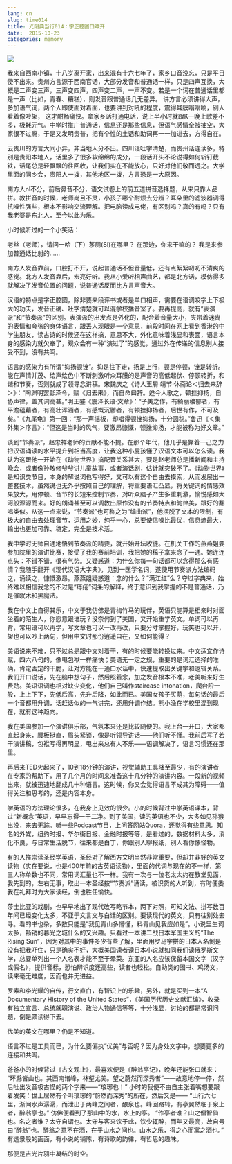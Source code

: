 ```yaml
---
lang: cn
slug: time014
title: 光阴典当行014：字正腔圆口难开
date:  2015-10-23
categories: memory
---
```

![](http://oouh9u8nz.bkt.gdipper.com/time014.jpg)

我来自西南小镇，十八岁离开家，出来混有十六七年了，家乡口音没忘，只是平日使不出来。贵州方言源于西南官话，大部分发音和普通话一样，只是四声互换，大概是二声变三声，三声变四声，四声变二声，一声不变。若是一个词在普通话里都是一声（比如，青春、糟糕），则发音跟普通话几无差异。
讲方言必须讲得大声，多加语气词，两个人即使面对着面，也要讲到对吼的程度，震得耳膜嗡嗡响，别人看着像吵架， 这才酣畅痛快。拿家乡话打通电话，说上半小时就跟K一晚上歌差不多，极耗元气。中学时推广普通话，信息还是那些信息，但语气感情全被抽空，大家很不过瘾，于是又发明贵普，把有个性的土话和助词再一一加进去，方得自在。

云贵川的方言大同小异，非当地人分不出。四川话吐字清楚，而贵州话连读多，特别是贵阳本地人，话里多了很多软绵绵的成分，一段话开头不论说得如何斩钉截铁，话尾总是轻飘飘的往回收，让我们实在不能放心，只好对他们敬而远之。大学里面的同乡会，贵阳人一拨，其他地区一拨，方言恐是一大原因。

南方人nl不分，前后鼻音不分，语文试卷上的前五道拼音选择题，从来只靠人品拼。教拼音的时候，老师尚且不灵，小孩子哪个耐烦去分辨？耳朵里的滤波器调得抗噪性强些，根本不影响交流理解。把电脑读成电佬，有区别吗？真的有吗？只有我老婆是东北人，至今以此为乐。

小时候听过的一个小笑话：

老丝（老师），请问一哈（下）茅厕(Si)在哪里？
在那边，你来干嘛的？
我是来参加普通话比射的......

南方人发音靠前，口腔打不开，说起普通话不但音量低，还有点絮絮叨叨不清爽的感觉。北方人发音靠后，宏亮好听。我从小爱听相声曲艺，都是北方话，模仿得多就解决了发音位置的问题，说普通话反而比方言声音大。

汉语的特点是字正腔圆，除非要来段评书或者是单口相声，需要在语调咬字上下极大的功夫，发音正确、吐字清楚就可以混学校播音室了。要再提高，就有“表演派”和“节奏派”的区别。表演派的出发点是外化的，配合着音量大小，夹带着迷离的表情和夸张的身体语言，跟丢人现眼是一个意思，前段时间在网上看到香港的中学生朋友，读古诗的时候还在这样搞，意思不大，外化意味着浅显和表面，语言本身的感染力就欠奉了，观众会有一种“演过了”的感觉，通过外在传递的信息别人接受不到，没有共鸣。

语言的感染力有所谓“抑扬顿锉”。抑是往下走，扬是上行，顿是停顿，锉是转折。能在声情并茂、绘声绘色中不断刺激听众耳膜的是声音的高低起伏、停顿转折，和谐和节奏，否则就成了领导念讲稿。宋魏庆之《诗人玉屑·靖节·休斋论＜归去来辞＞》：“陶渊明罢彭泽令，赋《归去来》，而自命曰辞。迨今人歌之，顿挫抑扬，自协声律，盖其词高甚。”明王鏊《震泽长语·文章》：“子美之作，有綺丽穠郁者，有平澹藴藉者，有高壮浑涵者，有感慨沉鬱者，有顿挫抑扬者，后世有作，不可及矣。”《九尾龟》第一回：“那一声摇板，却唱得顿挫抑扬，十分圆稳。”鲁迅《＜集外集＞序言》：“但这是当时的风气，要激昂慷慨，顿挫抑扬，才能被称为好文章。”

谈到“节奏派”，赵忠祥老师的贡献不能不提。在那个年代，他几乎是靠着一己之力把汉语诵读的水平提升到相当高度，让我这种小屁孩懂了汉语文本可以怎么读。我认为这跟他一开始在《动物世界》搞配音关系甚大，要是赵老师总是播新闻和主持晚会，或者像孙敬修爷爷讲儿童故事，或者演话剧，估计就突破不了。《动物世界》是知识类节目，本身的解说词也写得好，又可以有这个自由去摸索，从而发展出一整套技术，虽然说也无外乎按照自己的理解，将重要语汇凸显，将关键词的情感效果放大，用停顿、音节的长短来控制节奏，对听众脑子产生多重刺激，愉悦感如大河般源源而来。好的朗诵甚至可以调教出原作没有的节奏特点和韵律美，跟好的翻唱类似。从这一点来说，“节奏派”也可称之为“编曲派”，他摆脱了文本的限制，有极大的自由去处理音节，运用之妙，纯乎一心，总要使信噪比最优，信息熵最大，输出也更加可靠、稳定，完全是技术活。

我中学时无师自通地悟到节奏派的精要，就开始开坛收徒。在机关工作的燕燕姐要参加院里的演讲比赛，接受了我的赛前培训，我把她的稿子拿来念了一通。她连连点头：不错不错，很有气势。又疑惑道：为什么你每一句话都可以念得那么有感情？我随手翻开《现代汉语大字典》，见到一医学名词，遂使用节奏派方法编码之，诵读之，慷慨激昂。燕燕姐疑惑道：念的什么？“满江红”么？夺过字典来，始终难以相信我念的不过是“痔疮”词条的解释，终于意识到我掌握的不是普通话，乃是催眠术和黑魔法。

我在中文上自得其乐，中文于我仿佛是青梅竹马的玩伴，英语只能算是相亲时对面坐着的陌生人，你愿意跟谁玩？没奈何到了美国，又开始重学英文。单词可以再背，常用语可以再学，写文章也可以一改再改，只要分寸掌握好，玩笑也可以开，架也可以吵上两句，但用中文时那份逍遥自在，又如何能得？

美语说来不难，只不过总是跟中文对着干，有的时候要能转换过来。中文适宜作诗赋，四六八句的，像甩包袱一样痛快；美语无一定之规，重要的是词汇选择的准确，肯定否定的干脆，让对方能在一通口水话中，快速提取出关键字和逻辑关系。我们开口说话，先在脑中想句子，然后照着念，加之发音根本不准，老美听来好生费劲。美语语调也相对缺少变化，他们自己叫作staircase intonation，爬台阶一般，上上下下，先低后高，先升后降，如此而已。美国女孩子买萌，每句话的最后一个音都用升调，话赶话似的一气讲完，还用升调作结。熊小渔在学校里混到现在，就有这种趋向。

我在美国参加一个演讲俱乐部，气氛本来还是比较随便的。我上台一开口，大家都直起身来，腰板挺直，眉头紧锁，像是听领导讲话——他们听不懂。我前后写了若干演讲稿，包袱写得再明显，甩出来总有人不乐——语调解决了，语言习惯还在那里。

再后来TED火起来了，10到18分钟的演讲，视觉辅助工具降至最少，有的演讲者在专家的帮助下，用了几个月的时间来准备这十几分钟的演讲内容。一段新的视频出来，就被迅速地翻成几十种语言。这时候，你又会觉得语言不成其为障碍——值得关注和思考的，还是内容本身。

学英语的方法理论很多，在我身上见效的很少。小的时候背过中学英语课本，背过“新概念”英语，早早忘得一干二净。到了美国，读的英语也不少，大多如见孙猴出没，来去无踪。听一些Podcast节目，上问答网站Quora，还觉得有些意思。知名的外媒，纽约时报、华尔街日报、金融时报等等，是看过的，数据材料太多，消化不良，与日常生活脱节，往来都是白丁，你跟别人聊报纸，别人看你像怪物。

有的人推崇读圣经学英语，圣经对了解西方文明当然非常重要，但却并非好的英文读物（实在要说，也是400年前的古英语读物），里面的代词与现在的不一样，第三人称单数也不同，常用词汇量也不一样。我有一次与一位老太太约在教堂见面，我先到的，左右无事，取出一本圣经按“节奏派”诵读，被识货的人听到，有时便委我在礼拜时为大家读经，倒也胜任愉快。

莎士比亚的戏剧，也早早地出了现代改写略节本，两下对照，可知文法、拼写数百年间已经变化太多，不亚于文言文与白话的区别。要读现代的英文，只有往别处去寻。看的书也杂，多数只能是“我见青山多懵懂，料青山见我应如是”。小说里生词太多，畅销的暮光之城什么的又兴趣。只看过一本讲二战日本军国主义的“The Rising Sun”，因为对其中的事件多少有些了解，里面用罗马字拼的日本人名倒是没有把我吓住，只是确实不好，大概美国读者读日本小说就如同我们读俄罗斯文学，总要单列出一个人名表才能不至于晕菜。东亚的人名应该保留本国文字（汉字或假名），提供音标，恐怕辨识度还高些，读者也轻松。自助类的图书、鸡汤文，读来毫无难度，因而也并无进益。

罗素和李光耀的自传，行文直白，有智识上的乐趣，另外，就是买到一本“A Documentary History of the United States”，《美国历代历史文献汇编》，收录有独立宣言、总统就职演说、政治人物通信等等，十分浅显，讨论的都是常识问题，倒是颇读得下去。

优美的英文在哪里？仍是不知道。

语言不过是工具而已，为什么要偏执“优美”与否呢？因为身处文字中，想要更多的连接和共鸣。

爸爸小的时候背过《古文观止》，最喜欢便是《醉翁亭记》，晚年还能张口就来：
“环滁皆山也。其西南诸峰，林壑尤美。望之蔚然而深秀者”——故意地停一停，然后吐出发音极古怪的两个字来——“琅琊也！”
小时的我便不由自主张着嘴想要跟着发笑：世上居然有个叫琅琊的“蔚然而深秀”的所在，然后又是——
“山行六七里，渐闻水声潺潺，而泄出于两峰之间者，酿泉也。峰回路转，有亭翼然临于泉上者，醉翁亭也。”
仿佛便看到了那山中的水，水上的亭。
“作亭者谁？山之僧智仙也。名之者谁？太守自谓也。太守与客来饮于此，饮少辄醉，而年又最高，故自号曰“醉翁”也。醉翁之意不在酒，在乎山水之间也。山水之乐，得之心而寓之酒也。”
有透景般的画面，有小说的铺陈，有诗歌的韵律，有哲思的趣味。

那便是吉光片羽中凝结的时空。


